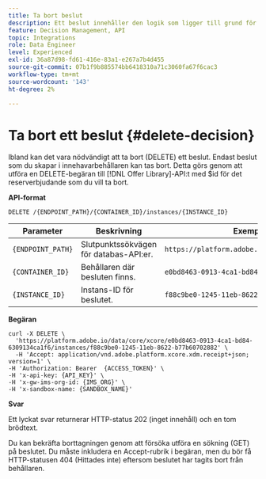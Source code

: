 ```yaml
---
title: Ta bort beslut
description: Ett beslut innehåller den logik som ligger till grund för valet av ett erbjudande.
feature: Decision Management, API
topic: Integrations
role: Data Engineer
level: Experienced
exl-id: 36a87d98-fd61-416e-83a1-e267a7b4d455
source-git-commit: 07b1f9b885574bb6418310a71c3060fa67f6cac3
workflow-type: tm+mt
source-wordcount: '143'
ht-degree: 2%

---
```


# Ta bort ett beslut {#delete-decision}

Ibland kan det vara nödvändigt att ta bort (DELETE) ett beslut. Endast beslut som du skapar i innehavarbehållaren kan tas bort. Detta görs genom att utföra en DELETE-begäran till [!DNL Offer Library]-API:t med $id för det reserverbjudande som du vill ta bort.

**API-format**

```http
DELETE /{ENDPOINT_PATH}/{CONTAINER_ID}/instances/{INSTANCE_ID}
```

| Parameter | Beskrivning | Exempel |
| --------- | ----------- | ------- |
| `{ENDPOINT_PATH}` | Slutpunktssökvägen för databas-API:er. | `https://platform.adobe.io/data/core/xcore/` |
| `{CONTAINER_ID}` | Behållaren där besluten finns. | `e0bd8463-0913-4ca1-bd84-6309134ca1f6` |
| `{INSTANCE_ID}` | Instans-ID för beslutet. | `f88c9be0-1245-11eb-8622-b77b60702882` |

**Begäran**

```shell
curl -X DELETE \
  'https://platform.adobe.io/data/core/xcore/e0bd8463-0913-4ca1-bd84-6309134ca1f6/instances/f88c9be0-1245-11eb-8622-b77b60702882' \
  -H 'Accept: application/vnd.adobe.platform.xcore.xdm.receipt+json; version=1' \
-H 'Authorization: Bearer  {ACCESS_TOKEN}' \
-H 'x-api-key: {API_KEY}' \
-H 'x-gw-ims-org-id: {IMS_ORG}' \
-H 'x-sandbox-name: {SANDBOX_NAME}'
```

**Svar**

Ett lyckat svar returnerar HTTP-status 202 (inget innehåll) och en tom brödtext.

Du kan bekräfta borttagningen genom att försöka utföra en sökning (GET) på beslutet. Du måste inkludera en Accept-rubrik i begäran, men du bör få HTTP-statusen 404 (Hittades inte) eftersom beslutet har tagits bort från behållaren.
